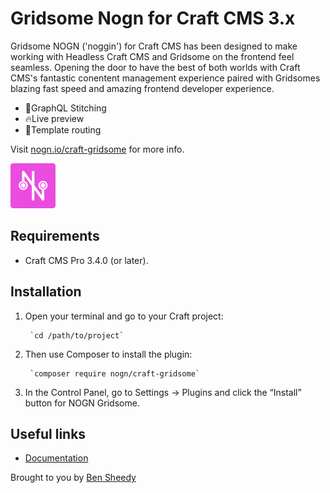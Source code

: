 # Gridsome Nogn for Craft CMS 3.x

Gridsome NOGN ('noggin') for Craft CMS has been designed to make working with Headless Craft CMS and Gridsome on the frontend feel seamless. Opening the door to have the best of both worlds with Craft CMS's fantastic conentent management experience paired with Gridsomes blazing fast speed and amazing frontend developer experience.

- 🧶GraphQL Stitching
- 🔥Live preview
- 🔀Template routing

Visit [nogn.io/craft-gridsome](https://nogn.io/craft-gridsome/) for more info.

![Screenshot](resources/img/plugin-logo.png)

## Requirements

- Craft CMS Pro 3.4.0 (or later).

## Installation

1. Open your terminal and go to your Craft project:

        `cd /path/to/project`

2. Then use Composer to install the plugin:

        `composer require nogn/craft-gridsome`

3. In the Control Panel, go to Settings → Plugins and click the “Install” button for NOGN Gridsome.

## Useful links
- [Documentation](https://nogn.io/craft-gridsome/)
<!-- - [Roadmap](https://nogn.io/craft-gridsome/roadmap/) -->

Brought to you by [Ben Sheedy](https://bensheedy.com/)